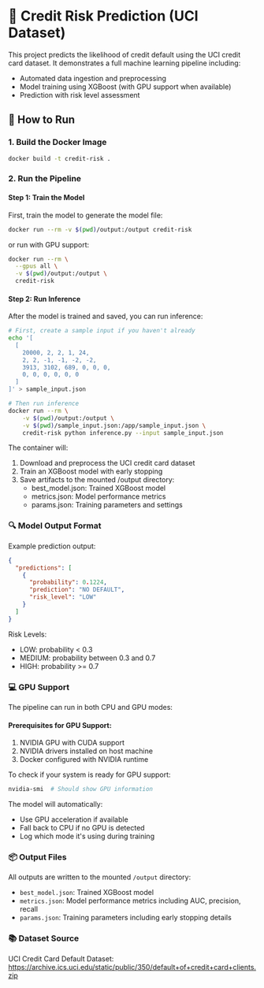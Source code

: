 # 🏦 Credit Risk Prediction (UCI Dataset)

This project predicts the likelihood of credit default using the UCI credit card dataset. It demonstrates a full machine learning pipeline including:

- Automated data ingestion and preprocessing
- Model training using XGBoost (with GPU support when available)
- Prediction with risk level assessment

## 🚀 How to Run

### 1. Build the Docker Image
```bash
docker build -t credit-risk .
```

### 2. Run the Pipeline

#### Step 1: Train the Model
First, train the model to generate the model file:

```bash
docker run --rm -v $(pwd)/output:/output credit-risk
```
or run with GPU support:

```bash
docker run --rm \
  --gpus all \
  -v $(pwd)/output:/output \
  credit-risk
```

#### Step 2: Run Inference
After the model is trained and saved, you can run inference:

```bash
# First, create a sample input if you haven't already
echo '[
  [
    20000, 2, 2, 1, 24,
    2, 2, -1, -1, -2, -2,
    3913, 3102, 689, 0, 0, 0,
    0, 0, 0, 0, 0, 0
  ]
]' > sample_input.json

# Then run inference
docker run --rm \
    -v $(pwd)/output:/output \
    -v $(pwd)/sample_input.json:/app/sample_input.json \
    credit-risk python inference.py --input sample_input.json
```

The container will:
1. Download and preprocess the UCI credit card dataset
2. Train an XGBoost model with early stopping
3. Save artifacts to the mounted /output directory:
   - best_model.json: Trained XGBoost model
   - metrics.json: Model performance metrics
   - params.json: Training parameters and settings

### 🔍 Model Output Format

Example prediction output:
```json
{
  "predictions": [
    {
      "probability": 0.1224,
      "prediction": "NO DEFAULT",
      "risk_level": "LOW"
    }
  ]
}
```

Risk Levels:
- LOW: probability < 0.3
- MEDIUM: probability between 0.3 and 0.7
- HIGH: probability >= 0.7     

### 💻 GPU Support
The pipeline can run in both CPU and GPU modes:

#### Prerequisites for GPU Support:
1. NVIDIA GPU with CUDA support
2. NVIDIA drivers installed on host machine
3. Docker configured with NVIDIA runtime

To check if your system is ready for GPU support:
```bash
nvidia-smi  # Should show GPU information
```

The model will automatically:
- Use GPU acceleration if available 
- Fall back to CPU if no GPU is detected 
- Log which mode it's using during training

### 📦 Output Files
All outputs are written to the mounted `/output` directory:
- `best_model.json`: Trained XGBoost model
- `metrics.json`: Model performance metrics including AUC, precision, recall
- `params.json`: Training parameters including early stopping details

### 📚 Dataset Source
UCI Credit Card Default Dataset:
https://archive.ics.uci.edu/static/public/350/default+of+credit+card+clients.zip

